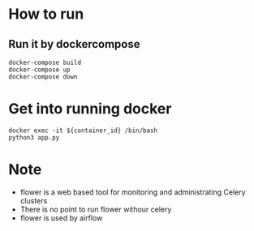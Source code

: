 # How to run
## Run it by dockercompose
```
docker-compose build
docker-compose up
docker-compose down
```

# Get into running docker
```
docker exec -it ${container_id} /bin/bash
python3 app.py
```

# Note
* flower is a web based tool for monitoring and administrating Celery clusters
* There is no point to run flower withour celery
* flower is used by airflow

